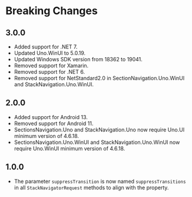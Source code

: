 # Breaking Changes

## 3.0.0

- Added support for .NET 7.
- Updated Uno.WinUI to 5.0.19.
- Updated Windows SDK version from 18362 to 19041.
- Removed support for Xamarin.
- Removed support for .NET 6.
- Removed support for NetStandard2.0 in SectionNavigation.Uno.WinUI and StackNavigation.Uno.WinUI.

## 2.0.0

- Added support for Android 13.
- Removed support for Android 11.
- SectionsNavigation.Uno and StackNavigation.Uno now require Uno.UI minimum version of 4.6.18.
- SectionsNavigation.Uno.WinUI and StackNavigation.Uno.WinUI now require Uno.WinUI minimum version of 4.6.18.

## 1.0.0

- The parameter `suppressTransition` is now named `suppressTransitions` in all `StackNavigatorRequest` methods to align with the property.